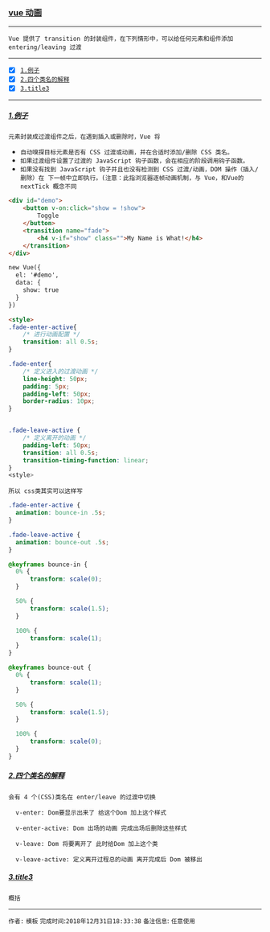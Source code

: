 ### [vue 动画](#top) <b id="top"></b>
---
`Vue 提供了 transition 的封装组件，在下列情形中，可以给任何元素和组件添加 entering/leaving 过渡`

------

- [x] [`1.例子`](#target1)
- [x] [`2.四个类名的解释`](#target2)
- [x] [`3.title3`](#target3)

------

#####  [1.例子](#top) <b id="target1"></b> 
`元素封装成过渡组件之后，在遇到插入或删除时，Vue 将`
   * `自动嗅探目标元素是否有 CSS 过渡或动画，并在合适时添加/删除 CSS 类名。`
   * `如果过渡组件设置了过渡的 JavaScript 钩子函数，会在相应的阶段调用钩子函数。`
   * `如果没有找到 JavaScript 钩子并且也没有检测到 CSS 过渡/动画，DOM 操作（插入/删除）在
   下一帧中立即执行。(注意：此指浏览器逐帧动画机制，与 Vue，和Vue的 nextTick 概念不同`
   
```html
<div id="demo">
    <button v-on:click="show = !show">
        Toggle
    </button>
    <transition name="fade">
        <h4 v-if="show" class="">My Name is What!</h4>
    </transition>
</div>

new Vue({
  el: '#demo',
  data: {
    show: true
  }
})

<style>
.fade-enter-active{
    /* 进行动画配置 */
    transition: all 0.5s;
}

.fade-enter{
    /* 定义进入的过渡动画 */
    line-height: 50px;
    padding: 5px;
    padding-left: 50px;
    border-radius: 10px;
}


.fade-leave-active {
    /* 定义离开的动画 */
    padding-left: 50px; 
    transition: all 0.5s;
    transition-timing-function: linear;
}
<style>
```
`所以 css类其实可以这样写`
```css
.fade-enter-active {
  animation: bounce-in .5s;
}

.fade-leave-active {
  animation: bounce-out .5s;
}

@keyframes bounce-in {
  0% {
      transform: scale(0);
  }

  50% {
      transform: scale(1.5);
  }

  100% {
      transform: scale(1);
  }
}

@keyframes bounce-out {
  0% {
      transform: scale(1);
  }

  50% {
      transform: scale(1.5);
  }

  100% {
      transform: scale(0);
  }
}
```

#####  [2.四个类名的解释](#top) <b id="target2"></b> 

```node
会有 4 个(CSS)类名在 enter/leave 的过渡中切换

  v-enter: Dom要显示出来了 给这个Dom 加上这个样式

  v-enter-active: Dom 出场的动画 完成出场后删除这些样式

  v-leave: Dom 将要离开了 此时给Dom 加上这个类 

  v-leave-active: 定义离开过程总的动画 离开完成后 Dom 被移出

```

#####  [3.title3](#top) <b id="target3"></b> 
`概括`




--------------------
`作者:` `模板` 
`完成时间`:`2018年12月31日18:33:38`
`备注信息`: `任意使用` 

